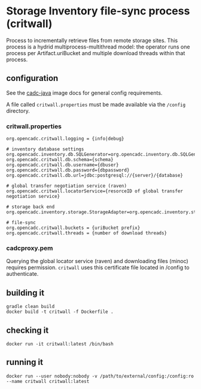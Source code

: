 # Storage Inventory file-sync process (critwall)

Process to incrementally retrieve files from remote storage sites. This process
is a hydrid multiprocess-multithread model: the operator runs one process per Artifact.uriBucket and multiple
download threads within that process.

## configuration
See the [cadc-java](https://github.com/opencadc/docker-base/tree/master/cadc-java) image docs for general config requirements.

A file called `critwall.properties` must be made available via the `/config` directory.

### critwall.properties
```
org.opencadc.critwall.logging = {info|debug}

# inventory database settings
org.opencadc.inventory.db.SQLGenerator=org.opencadc.inventory.db.SQLGenerator
org.opencadc.critwall.db.schema={schema}
org.opencadc.critwall.db.username={dbuser}
org.opencadc.critwall.db.password={dbpassword}
org.opencadc.critwall.db.url=jdbc:postgresql://{server}/{database}

# global transfer negotiation service (raven)
org.opencadc.critwall.locatorService={resorceID of global transfer negotiation service}

# storage back end
org.opencadc.inventory.storage.StorageAdapter=org.opencadc.inventory.storage.fs.FileSystemStorageAdapter

# file-sync
org.opencadc.critwall.buckets = {uriBucket prefix}
org.opencadc.critwall.threads = {number of download threads}
```

### cadcproxy.pem
Querying the global locator service (raven) and downloading files (minoc) requires permission. `critwall` uses 
this certificate file located in /config to authenticate.

## building it
```
gradle clean build
docker build -t critwall -f Dockerfile .
```

## checking it
```
docker run -it critwall:latest /bin/bash
```

## running it
```
docker run --user nobody:nobody -v /path/to/external/config:/config:ro --name critwall critwall:latest
```

